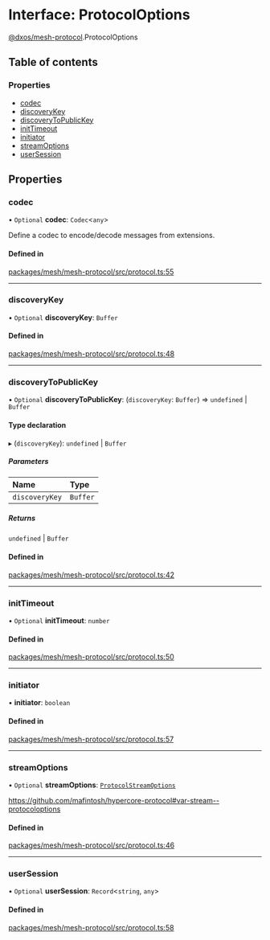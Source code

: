 # Interface: ProtocolOptions

[@dxos/mesh-protocol](../modules/dxos_mesh_protocol.md).ProtocolOptions

## Table of contents

### Properties

- [codec](dxos_mesh_protocol.ProtocolOptions.md#codec)
- [discoveryKey](dxos_mesh_protocol.ProtocolOptions.md#discoverykey)
- [discoveryToPublicKey](dxos_mesh_protocol.ProtocolOptions.md#discoverytopublickey)
- [initTimeout](dxos_mesh_protocol.ProtocolOptions.md#inittimeout)
- [initiator](dxos_mesh_protocol.ProtocolOptions.md#initiator)
- [streamOptions](dxos_mesh_protocol.ProtocolOptions.md#streamoptions)
- [userSession](dxos_mesh_protocol.ProtocolOptions.md#usersession)

## Properties

### codec

• `Optional` **codec**: `Codec`<`any`\>

Define a codec to encode/decode messages from extensions.

#### Defined in

[packages/mesh/mesh-protocol/src/protocol.ts:55](https://github.com/dxos/dxos/blob/32ae9b579/packages/mesh/mesh-protocol/src/protocol.ts#L55)

___

### discoveryKey

• `Optional` **discoveryKey**: `Buffer`

#### Defined in

[packages/mesh/mesh-protocol/src/protocol.ts:48](https://github.com/dxos/dxos/blob/32ae9b579/packages/mesh/mesh-protocol/src/protocol.ts#L48)

___

### discoveryToPublicKey

• `Optional` **discoveryToPublicKey**: (`discoveryKey`: `Buffer`) => `undefined` \| `Buffer`

#### Type declaration

▸ (`discoveryKey`): `undefined` \| `Buffer`

##### Parameters

| Name | Type |
| :------ | :------ |
| `discoveryKey` | `Buffer` |

##### Returns

`undefined` \| `Buffer`

#### Defined in

[packages/mesh/mesh-protocol/src/protocol.ts:42](https://github.com/dxos/dxos/blob/32ae9b579/packages/mesh/mesh-protocol/src/protocol.ts#L42)

___

### initTimeout

• `Optional` **initTimeout**: `number`

#### Defined in

[packages/mesh/mesh-protocol/src/protocol.ts:50](https://github.com/dxos/dxos/blob/32ae9b579/packages/mesh/mesh-protocol/src/protocol.ts#L50)

___

### initiator

• **initiator**: `boolean`

#### Defined in

[packages/mesh/mesh-protocol/src/protocol.ts:57](https://github.com/dxos/dxos/blob/32ae9b579/packages/mesh/mesh-protocol/src/protocol.ts#L57)

___

### streamOptions

• `Optional` **streamOptions**: [`ProtocolStreamOptions`](dxos_mesh_protocol.ProtocolStreamOptions.md)

https://github.com/mafintosh/hypercore-protocol#var-stream--protocoloptions

#### Defined in

[packages/mesh/mesh-protocol/src/protocol.ts:46](https://github.com/dxos/dxos/blob/32ae9b579/packages/mesh/mesh-protocol/src/protocol.ts#L46)

___

### userSession

• `Optional` **userSession**: `Record`<`string`, `any`\>

#### Defined in

[packages/mesh/mesh-protocol/src/protocol.ts:58](https://github.com/dxos/dxos/blob/32ae9b579/packages/mesh/mesh-protocol/src/protocol.ts#L58)

